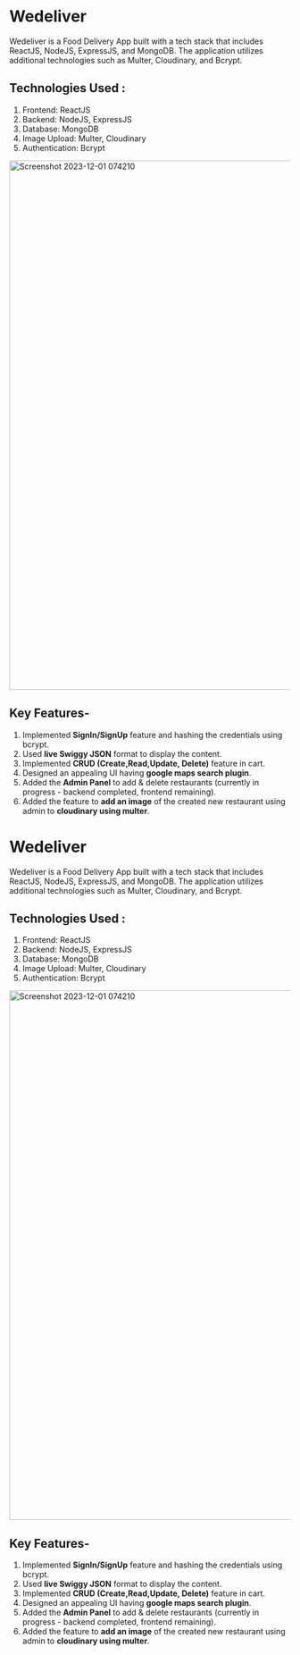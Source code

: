 # Wedeliver

Wedeliver is a Food Delivery App built with a tech stack that includes ReactJS, NodeJS, ExpressJS, and MongoDB. The application utilizes additional technologies such as Multer, Cloudinary, and Bcrypt.

## Technologies Used :

1. Frontend: ReactJS
2. Backend: NodeJS, ExpressJS
3. Database: MongoDB
4. Image Upload: Multer, Cloudinary
5. Authentication: Bcrypt

<img width="948" alt="Screenshot 2023-12-01 074210" src="https://github.com/Pranay-Singhania/WeDeliver/assets/53472824/8a2e8cc3-9c5c-44dc-b9ff-dea503cb548d">  
  
## Key Features-  
1. Implemented **SignIn/SignUp** feature and hashing the credentials using bcrypt.  
2. Used **live Swiggy JSON** format to display the content.  
3. Implemented **CRUD (Create,Read,Update, Delete)** feature in cart.  
4. Designed an appealing UI having **google maps search plugin**.  
5. Added the **Admin Panel** to add & delete restaurants (currently in progress - backend completed, frontend remaining).  
6. Added the feature to **add an image** of the created new restaurant using admin to **cloudinary using multer**.
  
# Wedeliver  
Wedeliver is a Food Delivery App built with a tech stack that includes ReactJS, NodeJS, ExpressJS, and MongoDB. The application utilizes additional technologies such as Multer, Cloudinary, and Bcrypt.  
  
## Technologies Used :  
1. Frontend: ReactJS  
2. Backend: NodeJS, ExpressJS  
3. Database: MongoDB  
4. Image Upload: Multer, Cloudinary  
5. Authentication: Bcrypt  
  
<img width="948" alt="Screenshot 2023-12-01 074210" src="https://github.com/Pranay-Singhania/WeDeliver/assets/53472824/8a2e8cc3-9c5c-44dc-b9ff-dea503cb548d">  
  
## Key Features-  
1. Implemented **SignIn/SignUp** feature and hashing the credentials using bcrypt.  
2. Used **live Swiggy JSON** format to display the content.  
3. Implemented **CRUD (Create,Read,Update, Delete)** feature in cart.  
4. Designed an appealing UI having **google maps search plugin**.  
5. Added the **Admin Panel** to add & delete restaurants (currently in progress - backend completed, frontend remaining).  
6. Added the feature to **add an image** of the created new restaurant using admin to **cloudinary using multer**.
